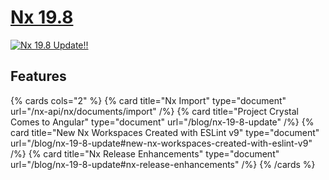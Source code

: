 # [Nx 19.8](/blog/nx-19-8-update)

[![Nx 19.8 Update!!](/blog/images/2024-09-20/thumbnail.png)](/blog/nx-19-8-update)

## Features

{% cards cols="2" %}
{% card title="Nx Import" type="document" url="/nx-api/nx/documents/import" /%}
{% card title="Project Crystal Comes to Angular" type="document" url="/blog/nx-19-8-update" /%}
{% card title="New Nx Workspaces Created with ESLint v9" type="document" url="/blog/nx-19-8-update#new-nx-workspaces-created-with-eslint-v9" /%}
{% card title="Nx Release Enhancements" type="document" url="/blog/nx-19-8-update#nx-release-enhancements" /%}
{% /cards %}
